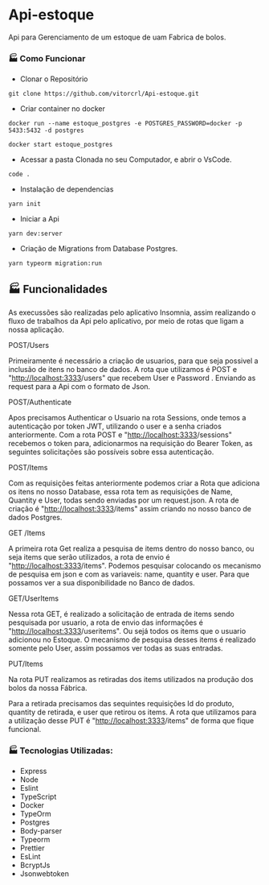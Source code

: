 # Api-estoque
Api para Gerenciamento de um estoque de uam Fabrica de bolos.



### 🏭 Como Funcionar

- Clonar o Repositório

```tsx
git clone https://github.com/vitorcrl/Api-estoque.git
```
- Criar container no docker

```tsx
docker run --name estoque_postgres -e POSTGRES_PASSWORD=docker -p 5433:5432 -d postgres

docker start estoque_postgres
```

- Acessar a pasta Clonada no seu Computador, e abrir o VsCode.

```tsx
code .
```

- Instalação de dependencias

```tsx
yarn init
```

- Iniciar a Api

```tsx
yarn dev:server
```

- Criação de Migrations from Database Postgres.

```tsx
yarn typeorm migration:run
```



## 🏭 Funcionalidades

As execussões são realizadas pelo aplicativo Insomnia, assim realizando o fluxo de trabalhos da Api pelo aplicativo, por meio de rotas que ligam a nossa aplicação.

POST/Users

Primeiramente é necessário a criação de usuarios, para que seja possivel a inclusão de itens no banco de dados. A rota que utilizamos é POST e  "[http://localhost:3333](http://localhost:3333/)/users"  que recebem User e Password . Enviando as request para a Api com o formato de Json.

POST/Authenticate

Apos precisamos Authenticar o Usuario na rota Sessions, onde temos a autenticação por token JWT, utilizando o user e a senha criados anteriormente. Com a rota POST e "[http://localhost:3333](http://localhost:3333/)/sessions" recebemos o token para, adicionarmos na requisição do Bearer Token, as seguintes solicitações são possíveis sobre essa autenticação.

POST/Items

Com as requisições feitas anteriormente podemos criar a Rota que adiciona os itens no nosso Database, essa rota tem as requisições de Name, Quantity e User, todas sendo enviadas por um request.json. A rota de criação é "[http://localhost:3333](http://localhost:3333/)/items" assim criando no nosso banco de dados Postgres.

GET /Items

A primeira rota Get realiza a pesquisa de items dentro do nosso banco, ou seja items que serão utilizados, a rota de envio é "[http://localhost:3333](http://localhost:3333/)/items". Podemos pesquisar colocando os mecanismo de pesquisa em json e com as variaveis: name, quantity e user. Para que possamos ver a sua disponibilidade no Banco de dados.

GET/UserItems

Nessa rota GET, é realizado a solicitação de entrada de items sendo pesquisada por usuario, a rota de envio das informações é "[http://localhost:3333](http://localhost:3333/)/useritems". Ou sejá todos os items que o usuario adicionou no Estoque. O mecanismo de pesquisa desses items é realizado somente pelo User, assim possamos ver todas as suas entradas.

PUT/Items

Na rota PUT realizamos as retiradas dos items utilizados na produção dos bolos da nossa Fábrica.

Para a retirada precisamos das sequintes requisições Id do produto, quantity de retirada, e user que retirou os  items. A rota que utilizamos para a utilização desse PUT é  "[http://localhost:3333](http://localhost:3333/)/items" de forma que fique funcional.




### 🏭 Tecnologias Utilizadas:

- Express
- Node
- Eslint
- TypeScript
- Docker
- TypeOrm
- Postgres
- Body-parser
- Typeorm
- Prettier
- EsLint
- BcryptJs
- Jsonwebtoken
